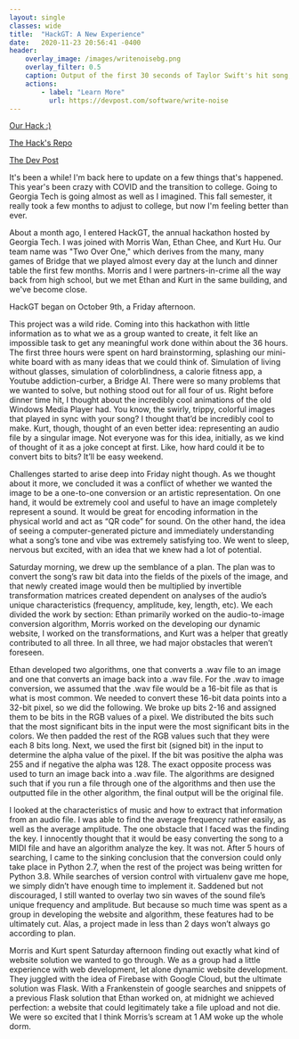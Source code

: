 ```yaml
---
layout: single
classes: wide
title:  "HackGT: A New Experience"
date:   2020-11-23 20:56:41 -0400
header:
    overlay_image: /images/writenoisebg.png
    overlay_filter: 0.5
    caption: Output of the first 30 seconds of Taylor Swift's hit song, "22"
    actions:
        - label: "Learn More"
          url: https://devpost.com/software/write-noise
---
```

[Our Hack :)](https://writenoise.herokuapp.com/)

[The Hack's Repo](https://github.com/CharlieLiu17/HackGT)

[The Dev Post](https://devpost.com/software/write-noise)

It's been a while! I'm back here to update on a few things that's happened. This year's been crazy with COVID and the transition to college. Going to Georgia Tech is going almost as well as I imagined. This fall semester, it really took a few months to adjust to college, but now I'm feeling better than ever. 

About a month ago, I entered HackGT, the annual hackathon hosted by Georgia Tech. I was joined with Morris Wan, Ethan Chee, and Kurt Hu. Our team name was "Two Over One," which derives from the many, many games of Bridge that we played almost every day at the lunch and dinner table the first few months. Morris and I were partners-in-crime all the way back from high school, but we met Ethan and Kurt in the same building, and we've become close. 

HackGT began on October 9th, a Friday afternoon.

This project was a wild ride. Coming into this hackathon with little information as to what we as a group wanted to create, it felt like an impossible task to get any meaningful work done within about the 36 hours. The first three hours were spent on hard brainstorming, splashing our mini-white board with as many ideas that we could think of. Simulation of living without glasses, simulation of colorblindness, a calorie fitness app, a Youtube addiction-curber, a Bridge AI. There were so many problems that we wanted to solve, but nothing stood out for all four of us. Right before dinner time hit, I thought about the incredibly cool animations of the old Windows Media Player had. You know, the swirly, trippy, colorful images that played in sync with your song? I thought that’d be incredibly cool to make. Kurt, though, thought of an even better idea: representing an audio file by a singular image. Not everyone was for this idea, initially, as we kind of thought of it as a joke concept at first. Like, how hard could it be to convert bits to bits? It’ll be easy weekend.

Challenges started to arise deep into Friday night though. As we thought about it more, we concluded it was a conflict of whether we wanted the image to be a one-to-one conversion or an artistic representation. On one hand, it would be extremely cool and useful to have an image completely represent a sound. It would be great for encoding information in the physical world and act as “QR code” for sound. On the other hand, the idea of seeing a computer-generated picture and immediately understanding what a song’s tone and vibe was extremely satisfying too. We went to sleep, nervous but excited, with an idea that we knew had a lot of potential.

Saturday morning, we drew up the semblance of a plan. The plan was to convert the song’s raw bit data into the fields of the pixels of the image, and that newly created image would then be multiplied by invertible transformation matrices created dependent on analyses of the audio’s unique characteristics (frequency, amplitude, key, length, etc). We each divided the work by section: Ethan primarily worked on the audio-to-image conversion algorithm, Morris worked on the developing our dynamic website, I worked on the transformations, and Kurt was a helper that greatly contributed to all three. In all three, we had major obstacles that weren’t foreseen.

Ethan developed two algorithms, one that converts a .wav file to an image and one that converts an image back into a .wav file. For the .wav to image conversion, we assumed that the .wav file would be a 16-bit file as that is what is most common. We needed to convert these 16-bit data points into a 32-bit pixel, so we did the following. We broke up bits 2-16 and assigned them to be bits in the RGB values of a pixel. We distributed the bits such that the most significant bits in the input were the most significant bits in the colors. We then padded the rest of the RGB values such that they were each 8 bits long. Next, we used the first bit (signed bit) in the input to determine the alpha value of the pixel. If the bit was positive the alpha was 255 and if negative the alpha was 128. The exact opposite process was used to turn an image back into a .wav file. The algorithms are designed such that if you run a file through one of the algorithms and then use the outputted file in the other algorithm, the final output will be the original file.

I looked at the characteristics of music and how to extract that information from an audio file. I was able to find the average frequency rather easily, as well as the average amplitude. The one obstacle that I faced was the finding the key. I innocently thought that it would be easy converting the song to a MIDI file and have an algorithm analyze the key. It was not. After 5 hours of searching, I came to the sinking conclusion that the conversion could only take place in Python 2.7, when the rest of the project was being written for Python 3.8. While searches of version control with virtualenv gave me hope, we simply didn’t have enough time to implement it. Saddened but not discouraged, I still wanted to overlay two sin waves of the sound file’s unique frequency and amplitude. But because so much time was spent as a group in developing the website and algorithm, these features had to be ultimately cut. Alas, a project made in less than 2 days won’t always go according to plan.

Morris and Kurt spent Saturday afternoon finding out exactly what kind of website solution we wanted to go through. We as a group had a little experience with web development, let alone dynamic website development. They juggled with the idea of Firebase with Google Cloud, but the ultimate solution was Flask. With a Frankenstein of google searches and snippets of a previous Flask solution that Ethan worked on, at midnight we achieved perfection: a website that could legitimately take a file upload and not die. We were so excited that I think Morris’s scream at 1 AM woke up the whole dorm.